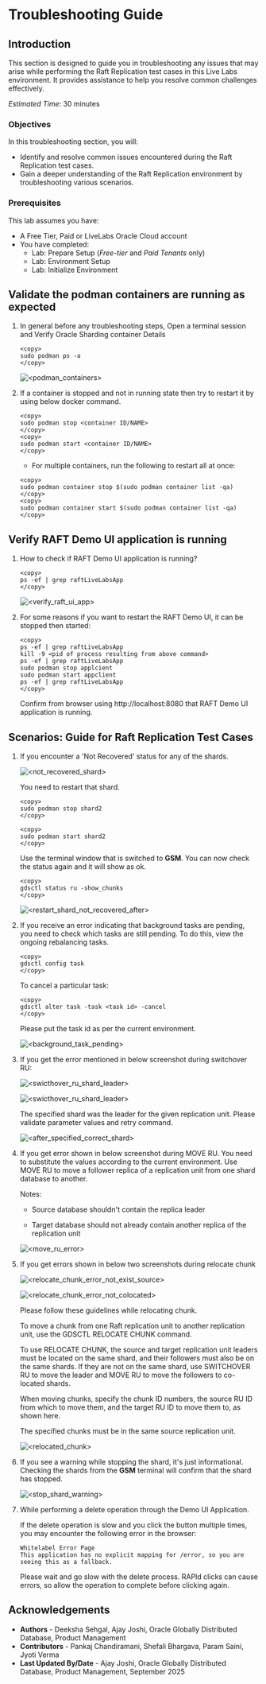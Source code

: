 # Troubleshooting Guide

## Introduction   
This section is designed to guide you in troubleshooting any issues that may arise while performing the Raft Replication test cases in this Live Labs environment. It provides assistance to help you resolve common challenges effectively.

*Estimated Time*:  30 minutes


### Objectives
In this troubleshooting section, you will:
* Identify and resolve common issues encountered during the Raft Replication test cases.
* Gain a deeper understanding of the Raft Replication environment by troubleshooting various scenarios.

### Prerequisites
This lab assumes you have:
- A Free Tier, Paid or LiveLabs Oracle Cloud account
- You have completed:
    - Lab: Prepare Setup (*Free-tier* and *Paid Tenants* only)
    - Lab: Environment Setup
    - Lab: Initialize Environment

## Validate the podman containers are running as expected

1. In general before any troubleshooting steps, Open a terminal session and Verify Oracle Sharding container Details

    ```
    <copy>
    sudo podman ps -a
    </copy>
    ```

    ![<podman_containers>](./images/podman-containers.png " ")

2. If a container is stopped and not in running state then try to restart it by using below docker command.

    ```
    <copy>
    sudo podman stop <container ID/NAME>
    </copy>
    <copy>
    sudo podman start <container ID/NAME>
    </copy>
    ```

    - For multiple containers, run the following to restart all at once:

    ```
    <copy>
    sudo podman container stop $(sudo podman container list -qa)
    </copy>
    <copy>
    sudo podman container start $(sudo podman container list -qa)
    </copy>
    ```

## Verify RAFT Demo UI application is running

1. How to check if RAFT Demo UI application is running?

    ```
    <copy>
    ps -ef | grep raftLiveLabsApp
    </copy>
    ```
   ![<verify_raft_ui_app>](./images/verify_raft_ui_app.png " ")

2. For some reasons if you want to restart the RAFT Demo UI, it can be stopped then started:
    ```
    <copy>
    ps -ef | grep raftLiveLabsApp
    kill -9 <pid of process resulting from above command>
    ps -ef | grep raftLiveLabsApp
    sudo podman stop applcient
    sudo podman start appclient
    ps -ef | grep raftLiveLabsApp
    </copy>
    ```

    Confirm from browser using http://localhost:8080 that RAFT Demo UI application is running.


## Scenarios: Guide for Raft Replication Test Cases

1. If you encounter a 'Not Recovered' status for any of the shards.

    ![<not_recovered_shard>](./images/1-not-recovered-shard.png " ")

   You need to restart that shard.

    ```
    <copy>
    sudo podman stop shard2
    </copy>
    ```

    ```
    <copy>
    sudo podman start shard2
    </copy>
    ```

    Use the terminal window that is switched to **GSM**. You can now check the status again and it will show as ok.

    ```
    <copy>
    gdsctl status ru -show_chunks
    </copy>
    ```

    ![<restart_shard_not_recovered_after>](./images/1-restart-shard-not-recovered-after.png " ")


2. If you receive an error indicating that background tasks are pending, you need to check which tasks are still pending. To do this, view the ongoing rebalancing tasks.

    ```
    <copy>
    gdsctl config task
    </copy>
    ```

    To cancel a particular task:

    ```
    <copy>
    gdsctl alter task -task <task id> -cancel
    </copy>
    ```

    Please put the task id as per the current environment.

    ![<background_task_pending>](./images/2-troubleshooting-bckground-task-pending.png " ")


3. If you get the error mentioned in below screenshot during switchover RU:


    ![<swicthover_ru_shard_leader>](./images/3-ru-status.png " ")

    ![<swicthover_ru_shard_leader>](./images/3-switchover-ru-shard-is-leader.png " ")

    The specified shard was the leader for the given replication unit.
    Please validate parameter values and retry command.

    ![<after_specified_correct_shard>](./images/3-after-specified-correct-shard.png " ")
    

4. If you get error shown in below screenshot during MOVE RU.
   You need to substitute the values according to the current environment. 
   Use MOVE RU to move a follower replica of a replication unit from one shard database to another. 
   
   Notes:

   - Source database shouldn't contain the replica leader

   - Target database should not already contain another replica of the replication unit


    ![<move_ru_error>](./images/4-move-ru-error.png " ")


5. If you get errors shown in below two screenshots during relocate chunk

    ![<relocate_chunk_error_not_exist_source>](./images/5-relocate-chunk-error-not-exist-source.png " ")


    ![<relocate_chunk_error_not_colocated>](./images/5-relocate-chunk-ru-not-colocated.png " ")

    Please follow these guidelines while relocating chunk.

    To move a chunk from one Raft replication unit to another replication unit, use the GDSCTL RELOCATE CHUNK command.

    To use RELOCATE CHUNK, the source and target replication unit leaders must be located on the same shard, and their followers must also be on the same shards. If they are not on the same shard, use SWITCHOVER RU to move the leader and MOVE RU to move the followers to co-located shards.

    When moving chunks, specify the chunk ID numbers, the source RU ID from which to move them, and the target RU ID to move them to, as shown here.

    The specified chunks must be in the same source replication unit.


    ![<relocated_chunk>](./images/5-relocated-chunk.png " ") 


6. If you see a warning while stopping the shard, it's just informational. Checking the shards from the **GSM** terminal will confirm that the shard has stopped.

    ![<stop_shard_warning>](./images/6-stop-shard-warning.png " ")


7. While performing a delete operation through the Demo UI Application.

   If the delete operation is slow and you click the button multiple times, you may encounter the following error in the browser:

    ```
    Whitelabel Error Page
    This application has no explicit mapping for /error, so you are seeing this as a fallback.
    ```

   Please wait and go slow with the delete process. RAPId clicks can cause errors, so allow the operation to complete before clicking again.


## Acknowledgements
* **Authors** - Deeksha Sehgal, Ajay Joshi, Oracle Globally Distributed Database, Product Management
* **Contributors** - Pankaj Chandiramani, Shefali Bhargava, Param Saini, Jyoti Verma
* **Last Updated By/Date** - Ajay Joshi, Oracle Globally Distributed Database, Product Management, September 2025
